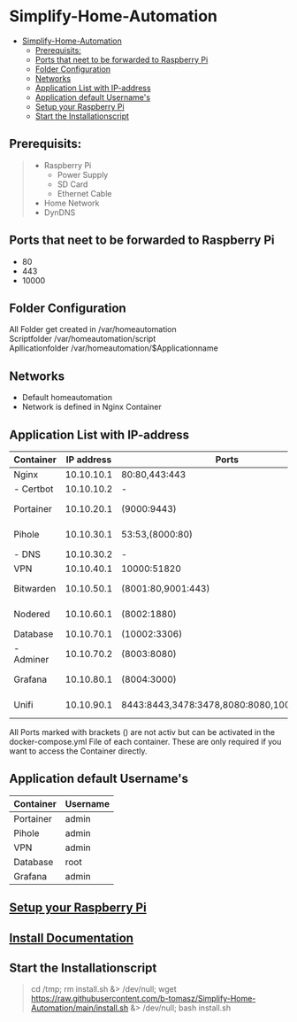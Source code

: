 # Simplify-Home-Automation

- [Simplify-Home-Automation](#simplify-home-automation)
  - [Prerequisits:](#prerequisits)
  - [Ports that neet to be forwarded to Raspberry Pi](#ports-that-neet-to-be-forwarded-to-raspberry-pi)
  - [Folder Configuration](#folder-configuration)
  - [Networks](#networks)
  - [Application List with IP-address](#application-list-with-ip-address)
  - [Application default Username's](#application-default-usernames)
  - [Setup your Raspberry Pi](#setup-your-raspberry-pi)
  - [Start the Installationscript](#start-the-installationscript)

## Prerequisits:
> - Raspberry Pi
>    - Power Supply
>    - SD Card
>    - Ethernet Cable   
> - Home Network
> - DynDNS

## Ports that neet to be forwarded to Raspberry Pi
- 80
- 443
- 10000

## Folder Configuration

All Folder get created in   /var/homeautomation \
Scriptfolder                /var/homeautomation/script \
Apllicationfolder           /var/homeautomation/$Applicationname

## Networks
- Default homeautomation
- Network is defined in Nginx Container

## Application List with IP-address
| Container | IP address | Ports                                     | Web address                        |
| --------- | ---------- | ----------------------------------------- | ---------------------------------- |
| Nginx     | 10.10.10.1 | 80:80,443:443                             | -                                  |
| - Certbot | 10.10.10.2 | -                                         | -                                  |
| Portainer | 10.10.20.1 | (9000:9443)                               | portainer.home / portainer.$Domain |
| Pihole    | 10.10.30.1 | 53:53,(8000:80)                           | pihole.home / pihole.$Domain       |
| - DNS     | 10.10.30.2 | -                                         | -                                  |
| VPN       | 10.10.40.1 | 10000:51820                               | vpn.$Domain                        |
| Bitwarden | 10.10.50.1 | (8001:80,9001:443)                        | bitwarden.home / bitwarden.$Domain |
| Nodered   | 10.10.60.1 | (8002:1880)                               | nodered.home / nodered.$Domain     |
| Database  | 10.10.70.1 | (10002:3306)                              | -                                  |
| - Adminer | 10.10.70.2 | (8003:8080)                               | database.home / database.$Domain   |
| Grafana   | 10.10.80.1 | (8004:3000)                               | grafana.home / grafana.$Domain     |
| Unifi     | 10.10.90.1 | 8443:8443,3478:3478,8080:8080,10001:10001 | unifi.home / unifi.$Domain         |

All Ports marked with brackets () are not activ but can be activated in the docker-compose.yml File of each container. These are only required if you want to access the Container directly.

## Application default Username's
| Container | Username   |
| --------- | ---------- |
| Portainer | admin      |
| Pihole    | admin      |
| VPN       | admin      |
| Database  | root       |
| Grafana   | admin      |

## [Setup your Raspberry Pi](Documentation/01-setup.md)

## [Install Documentation](Documentation/02-install.md)

## Start the Installationscript
> cd /tmp; rm install.sh &> /dev/null; wget https://raw.githubusercontent.com/b-tomasz/Simplify-Home-Automation/main/install.sh &> /dev/null; bash install.sh
